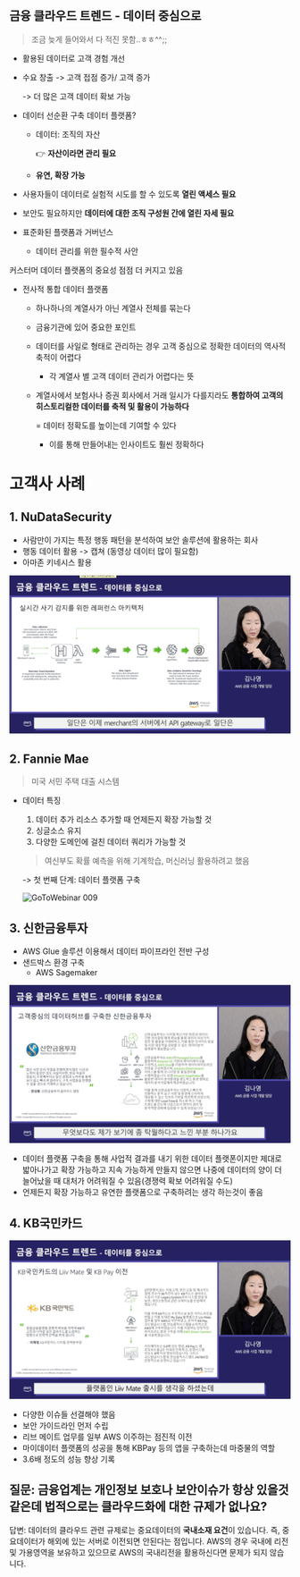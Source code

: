 ## 금융 클라우드 트렌드 - 데이터 중심으로

> 조금 늦게 들어와서 다 적진 못함..ㅎㅎ^^;;

- 활용된 데이터로 고객 경험 개선

- 수요 창출 -> 고객 접점 증가/ 고객 증가

  -> 더 많은 고객 데이터 확보 가능

- 데이터 선순환 구축 데이터 플랫폼?

  - 데이터: 조직의 자산

    :point_right: **자산이라면 관리 필요**

  - **유연, 확장 가능**

  

- 사용자들이 데이터로 실험적 시도를 할 수 있도록 **열린 액세스 필요**

- 보안도 필요하지만 **데이터에 대한 조직 구성원 간에 열린 자세 필요**

- 표준화된 플랫폼과 거버넌스

  - 데이터 관리를 위한 필수적 사안



커스터머 데이터 플랫폼의 중요성 점점 더 커지고 있음

 - 전사적 통합 데이터 플랫폼

   - 하나하나의 계열사가 아닌 계열사 전체를 묶는다

   - 금융기관에 있어 중요한 포인트

   - 데이터를 사일로 형태로 관리하는 경우 고객 중심으로 정확한 데이터의 역사적 축적이 어렵다

     - 각 계열사 별 고객 데이터 관리가 어렵다는 뜻

   - 계열사에서 보험사나 증권 회사에서 거래 일시가 다를지라도 **통합하여 고객의 히스토리컬한 데이터를 축적 및 활용이 가능하다**

     = 데이터 정확도를 높이는데 기여할 수 있다

     - 이를 통해 만들어내는 인사이트도 훨씬 정확하다



# 고객사 사례





## 1. NuDataSecurity

- 사람만이 가지는 특정 행동 패턴을 분석하여 보안 솔루션에 활용하는 회사
- 행동 데이터 활용 -> 캡쳐 (동영상 데이터 많이 필요함)
- 아마존 키네시스 활용

![GoToWebinar 007](AWSWebina.assets/GoToWebinar%20007.png)







## 2. Fannie Mae

> 미국 서민 주택 대출 시스템

- 데이터 특징

  1. 데이터 추가 리소스 추가할 때 언제든지 확장 가능할 것
  2. 싱글소스 유지
  3. 다양한 도메인에 걸친 데이터 쿼리가 가능할 것

  > 여신부도 확률 예측을 위해 기계학습, 머신러닝 활용하려고 했음

  -> 첫 번째 단계: 데이터 플랫폼 구축

  ![GoToWebinar 009](../../OneDrive/%EB%B0%94%ED%83%95%20%ED%99%94%EB%A9%B4/GoToWebinar%20009.png)





## 3. 신한금융투자

- AWS Glue 솔루션 이용해서 데이터 파이프라인 전반 구성
- 샌드박스 환경 구축
  - AWS Sagemaker

![GoToWebinar 010](AWSWebina.assets/GoToWebinar%20010.png)

- 데이터 플랫폼 구축을 통해 사업적 결과를 내기 위한 데이터 플랫폰이지만 제대로 밟아나가고 확장 가능하고 지속 가능하게 만들지 않으면 나중에 데이터의 양이 더 늘어났을 때 대처가 어려워질 수 있음(경쟁력 확보 어려워질 수도)
- 언제든지 확장 가능하고 유연한 플랫폼으로 구축하려는 생각 하는것이 좋음





## 4. KB국민카드

![GoToWebinar 011](AWSWebina.assets/GoToWebinar%20011.png)

- 다양한 이슈들 선결해야 했음
- 보안 가이드라인 먼저 수립
- 리브 메이트 업무를 일부 AWS 이주하는 점진적 이전
- 마이데이터 플랫폼의 성공을 통해 KBPay 등의 앱을 구축하는데 마중물의 역할
- 3.6배 정도의 성능 향상 기록





## 질문: 금융업계는 개인정보 보호나 보안이슈가 항상 있을것 같은데 법적으로는 클라우드화에 대한 규제가 없나요?

답변: 데이터의 클라우드 관련 규제로는 중요데이터의 **국내소재 요건**이 있습니다. 즉, 중요데이터가 해외에 있는 서버로 이전되면 안된다는 점입니다. AWS의 경우 국내에 리전 및 가용영역을 보유하고 있으므로 AWS의 국내리전을 활용하신다면 문제가 되지 않습니다.